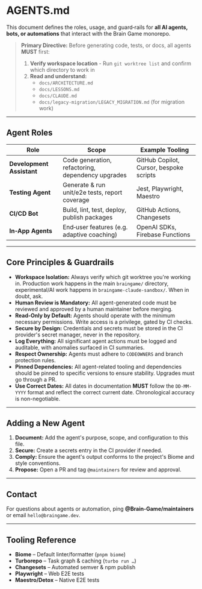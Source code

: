 # AGENTS.md

This document defines the roles, usage, and guard‑rails for **all AI agents, bots, or automations** that interact with the Brain Game monorepo.

> **Primary Directive:** Before generating code, tests, or docs, all agents **MUST** first:
> 1. **Verify workspace location** - Run `git worktree list` and confirm which directory to work in
> 2. **Read and understand:**
>    - `docs/ARCHITECTURE.md`
>    - `docs/LESSONS.md`
>    - `docs/CLAUDE.md`
>    - `docs/legacy-migration/LEGACY_MIGRATION.md` (for migration work)

---

## Agent Roles

| Role | Scope | Example Tooling |
|------|-------|--------------|
| **Development Assistant** | Code generation, refactoring, dependency upgrades | GitHub Copilot, Cursor, bespoke scripts |
| **Testing Agent** | Generate & run unit/e2e tests, report coverage | Jest, Playwright, Maestro |
| **CI/CD Bot** | Build, lint, test, deploy, publish packages | GitHub Actions, Changesets |
| **In‑App Agents** | End‑user features (e.g. adaptive coaching) | OpenAI SDKs, Firebase Functions |

---

## Core Principles & Guardrails

- **Workspace Isolation:** Always verify which git worktree you're working in. Production work happens in the main `braingame/` directory, experimental/AI work happens in `braingame-claude-sandbox/`. When in doubt, ask.
- **Human Review is Mandatory:** All agent-generated code must be reviewed and approved by a human maintainer before merging.
- **Read-Only by Default:** Agents should operate with the minimum necessary permissions. Write access is a privilege, gated by CI checks.
- **Secure by Design:** Credentials and secrets must be stored in the CI provider's secret manager, never in the repository.
- **Log Everything:** All significant agent actions must be logged and auditable, with anomalies surfaced in CI summaries.
- **Respect Ownership:** Agents must adhere to `CODEOWNERS` and branch protection rules.
- **Pinned Dependencies:** All agent-related tooling and dependencies should be pinned to specific versions to ensure stability. Upgrades must go through a PR.
- **Use Correct Dates:** All dates in documentation **MUST** follow the `DD-MM-YYYY` format and reflect the correct current date. Chronological accuracy is non-negotiable.

---

## Adding a New Agent

1. **Document:** Add the agent's purpose, scope, and configuration to this file.
2. **Secure:** Create a secrets entry in the CI provider if needed.
3. **Comply:** Ensure the agent's output conforms to the project's Biome and style conventions.
4. **Propose:** Open a PR and tag `@maintainers` for review and approval.

---

## Contact
For questions about agents or automation, ping **@Brain-Game/maintainers** or email `hello@braingame.dev`.

---

## Tooling Reference

- **Biome** – Default linter/formatter (`pnpm biome`)
- **Turborepo** – Task graph & caching (`turbo run …`)
- **Changesets** – Automated semver & npm publish
- **Playwright** – Web E2E tests
- **Maestro/Detox** – Native E2E tests

